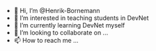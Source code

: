 - 👋 Hi, I’m @Henrik-Bornemann
- 👀 I’m interested in teaching students in DevNet
- 🌱 I’m currently learning DevNet myself
- 💞️ I’m looking to collaborate on ...
- 📫 How to reach me ...

<!---
Henrik-Bornemann/Henrik-Bornemann is a ✨ special ✨ repository because its `README.md` (this file) appears on your GitHub profile.
You can click the Preview link to take a look at your changes.
--->
